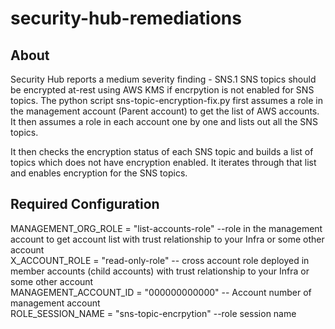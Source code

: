 # security-hub-remediations

## About <br>

Security Hub reports a medium severity finding - SNS.1 SNS topics should be encrypted at-rest using AWS KMS if encrpytion is not enabled for SNS topics. The python script sns-topic-encryption-fix.py first assumes a role in the management account (Parent account) to get the list of AWS accounts. It then assumes a role in each account one by one and lists out all the SNS topics.

It then checks the encryption status of each SNS topic and builds a list of topics which does not have encryption enabled. It iterates through that list and enables encryption for the SNS topics.

## Required Configuration <br>

MANAGEMENT_ORG_ROLE = "list-accounts-role" --role in the management account to get account list with trust relationship to your Infra or some other account <br>
X_ACCOUNT_ROLE = "read-only-role" -- cross account role deployed in member accounts (child accounts) with trust relationship to your Infra or some other account <br>
MANAGEMENT_ACCOUNT_ID = "000000000000" -- Account number of management account <br>
ROLE_SESSION_NAME = "sns-topic-encrpytion" --role session name <br>
